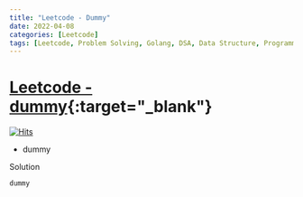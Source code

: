 ```yaml
---
title: "Leetcode - Dummy"
date: 2022-04-08
categories: [Leetcode]
tags: [Leetcode, Problem Solving, Golang, DSA, Data Structure, Programming, Algorithm]
---
```


# [Leetcode - dummy](https://google.com){:target="_blank"}
[![Hits](https://hits.sh/mokhlesurr031.github.io/posts/leetcode-dummy.svg)](https://hits.sh/mokhlesurr031.github.io/posts/leetcode-dummy/)

- dummy

Solution
```
dummy

```
